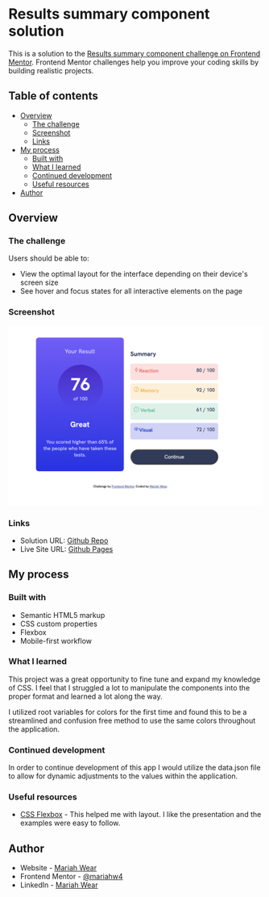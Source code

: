 # Results summary component solution

This is a solution to the [Results summary component challenge on Frontend Mentor](https://www.frontendmentor.io/challenges/results-summary-component-CE_K6s0maV). Frontend Mentor challenges help you improve your coding skills by building realistic projects. 

## Table of contents

- [Overview](#overview)
  - [The challenge](#the-challenge)
  - [Screenshot](#screenshot)
  - [Links](#links)
- [My process](#my-process)
  - [Built with](#built-with)
  - [What I learned](#what-i-learned)
  - [Continued development](#continued-development)
  - [Useful resources](#useful-resources)
- [Author](#author)

## Overview

### The challenge

Users should be able to:

- View the optimal layout for the interface depending on their device's screen size
- See hover and focus states for all interactive elements on the page

### Screenshot

![](./assets/images/screenshot-main.png)

### Links

- Solution URL: [Github Repo](https://github.com/mariahw4/results-summary)
- Live Site URL: [Github Pages](https://mariahw4.github.io/results-summary/)

## My process

### Built with

- Semantic HTML5 markup
- CSS custom properties
- Flexbox
- Mobile-first workflow

### What I learned

This project was a great opportunity to fine tune and expand my knowledge of CSS.  I feel that I struggled a lot to manipulate the components into the proper format and learned a lot along the way.  

I utilized root variables for colors for the first time and found this to be a streamlined and confusion free method to use the same colors throughout the application. 

### Continued development

In order to continue development of this app I would utilize the data.json file to allow for dynamic adjustments to the values within the application.  

### Useful resources

- [CSS Flexbox](https://css-tricks.com/snippets/css/a-guide-to-flexbox/) - This helped me with layout. I like the presentation and the examples were easy to follow. 

## Author

- Website - [Mariah Wear](https://mariahw4.github.io/02-professional-portfolio/)
- Frontend Mentor - [@mariahw4](https://www.frontendmentor.io/profile/mariahw4)
- LinkedIn - [Mariah Wear](https://www.linkedin.com/in/mariah-wear-7b1630255/)
